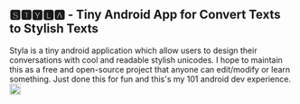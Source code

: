 ## 🆂🆃🆈🅻🅰  - Tiny Android App for Convert Texts to Stylish Texts
Styla is a tiny android application which allow users to design their conversations with cool and readable stylish unicodes. I hope to maintain this as a free and open-source project that anyone can edit/modify or learn something. Just done this for fun and this's my 101 android dev experience.
<img src="https://github.com/I2NhbmloZWxweW91/Styla/blob/master/Screenshot_20171003-170502(2).png" alt="Styla Screenshot" style="width:20; height"/>

